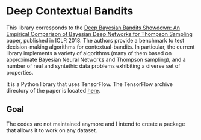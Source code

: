 # Deep Contextual Bandits
This library corresponds to the [Deep Bayesian Bandits Showdown: An Empirical Comparison of Bayesian Deep Networks for Thompson Sampling](https://arxiv.org/abs/1802.09127) paper, published in ICLR 2018. The authors provide a benchmark to test decision-making algorithms for contextual-bandits. In particular, the current library implements a variety of algorithms (many of them based on approximate Bayesian Neural Networks and Thompson sampling), and a number of real and syntethic data problems exhibiting a diverse set of properties.

It is a Python library that uses TensorFlow. The TensorFlow archive directory of the paper is located [here](https://github.com/tensorflow/models/tree/archive/research/deep_contextual_bandits). 

## Goal
The codes are not maintained anymore and I intend to create a package that allows it to work on any dataset.

